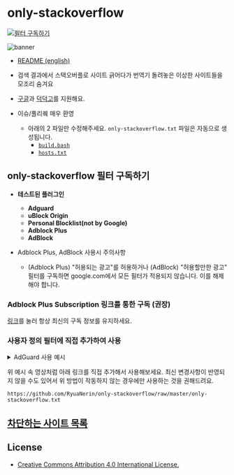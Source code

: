 # only-stackoverflow

[![필터 구독하기](https://img.shields.io/badge/Subscribe%20Filter-Adblock%20Plus-brightgreen?logo=adblockplus)](https://subscribe.adblockplus.org/?location=https://github.com/RyuaNerin/only-stackoverflow/raw/master/only-stackoverflow.txt&title=only-stackoverflow)

![banner](banner.png)

- [README (english)](README-en.md)

- 검색 결과에서 스택오버플로 사이트 긁어다가 번역기 돌려놓은 이상한 사이트들을 모조리 숨겨요

- [구글](https://google.co.kr)과 [덕덕고](https://duckduckgo.com/)를 지원해요.

- 이슈/풀리퀘 매우 환영
    - 아래의 2 파일만 수정해주세요. `only-stackoverflow.txt` 파일은 자동으로 생성됩니다.
        - [`build.bash`](build.bash)
        - [`hosts.txt`](hosts.txt)

## only-stackoverflow 필터 구독하기

- **테스트된 플러그인**
    - **Adguard**
    - **uBlock Origin**
    - **Personal Blocklist(not by Google)**
    - **Adblock Plus**
    - **AdBlock**

- Adblock Plus, AdBlock 사용시 주의사항
    - (Adblock Plus) "허용되는 광고"를 허용하거나 (AdBlock) "허용할만한 광고" 필터를 구독하면 google.com에서 모든 필터가 적용되지 않습니다. 이를 해제해야 합니다.

### Adblock Plus Subscription 링크를 통한 구독 (권장)

[링크](https://subscribe.adblockplus.org/?location=https://github.com/RyuaNerin/only-stackoverflow/raw/master/only-stackoverflow.txt&title=only-stackoverflow)를 눌러 항상 최신의 구독 정보를 유지하세요.

### 사용자 정의 필터에 직접 추가하여 사용
<details>
<summary>AdGuard 사용 예시</summary>

![Manual Usage on AdGuard](manual-usage.mov)
</details>


위 예시 속 영상처럼 아래 링크를 직접 추가해서 사용해보세요. 최신 변경사항이 반영되지 않을 수도 있어서 위 방법이 작동하지 않는 경우에만 사용하는 것을 권해드려요.

```
https://github.com/RyuaNerin/only-stackoverflow/raw/master/only-stackoverflow.txt
```


## [차단하는 사이트 목록](hosts.txt)

## License

- [Creative Commons Attribution 4.0 International License.](/LICENSE)
